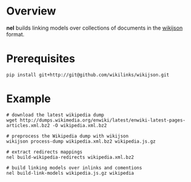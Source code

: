 # Overview

__nel__ builds linking models over collections of documents in the [wikijson](https://github.com/wikilinks/wikijson) format.

# Prerequisites
```
pip install git+http://git@github.com/wikilinks/wikijson.git
```

# Example
```
# download the latest wikipedia dump
wget http://dumps.wikimedia.org/enwiki/latest/enwiki-latest-pages-articles.xml.bz2 -O wikipedia.xml.bz2

# preprocess the Wikipedia dump with wikijson
wikijson process-dump wikipedia.xml.bz2 wikipedia.js.gz

# extract redirects mappings
nel build-wikipedia-redirects wikipedia.xml.bz2

# build linking models over inlinks and comentions
nel build-link-models wikipedia.js.gz wikipedia
```
